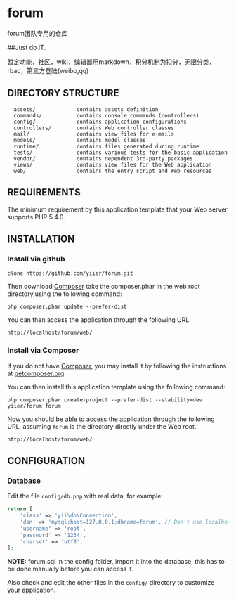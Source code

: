 forum
=====

forum团队专用的仓库


##Just do IT.

暂定功能，社区，wiki，编辑器用markdown，积分机制为扣分，无限分类，rbac，第三方登陆(weibo,qq)


DIRECTORY STRUCTURE
-------------------

      assets/             contains assets definition
      commands/           contains console commands (controllers)
      config/             contains application configurations
      controllers/        contains Web controller classes
      mail/               contains view files for e-mails
      models/             contains model classes
      runtime/            contains files generated during runtime
      tests/              contains various tests for the basic application
      vendor/             contains dependent 3rd-party packages
      views/              contains view files for the Web application
      web/                contains the entry script and Web resources



REQUIREMENTS
------------

The minimum requirement by this application template that your Web server supports PHP 5.4.0.


INSTALLATION
------------

### Install via github

~~~
clone https://github.com/yiier/forum.git
~~~

Then download [Composer](https://getcomposer.org/composer.phar)
take the composer.phar in the web root directory,using the following command:

~~~
php composer.phar update --prefer-dist
~~~

You can then access the application through the following URL:

~~~
http://localhost/forum/web/
~~~

### Install via Composer

If you do not have [Composer](http://getcomposer.org/), you may install it by following the instructions
at [getcomposer.org](http://getcomposer.org/doc/00-intro.md#installation-nix).

You can then install this application template using the following command:

~~~
php composer.phar create-project --prefer-dist --stability=dev yiier/forum forum
~~~

Now you should be able to access the application through the following URL, assuming `forum` is the directory
directly under the Web root.

~~~
http://localhost/forum/web/
~~~


CONFIGURATION
-------------

### Database

Edit the file `config/db.php` with real data, for example:

```php
return [
	'class' => 'yii\db\Connection',
	'dsn' => 'mysql:host=127.0.0.1;dbname=forum', // Don't use localhost, Because IPv4/IPv6 recognition very slow to connect to mysql
	'username' => 'root',
	'password' => '1234',
	'charset' => 'utf8',
];
```

**NOTE:** forum.sql in the config folder, import it into the database, this has to be done manually before you can access it.

Also check and edit the other files in the `config/` directory to customize your application.

